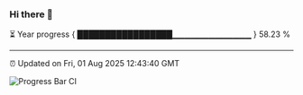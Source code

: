 ### Hi there 👋

⏳ Year progress { █████████████████▁▁▁▁▁▁▁▁▁▁▁▁▁ } 58.23 %

---

⏰ Updated on Fri, 01 Aug 2025 12:43:40 GMT

![Progress Bar CI](https://github.com/liununu/liununu/workflows/Progress%20Bar%20CI/badge.svg)
